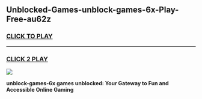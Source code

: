 
## Unblocked-Games-unblock-games-6x-Play-Free-au62z
<h3>
<a href="https://premium76.site?title=unblock-games-6x&ref=21A">CLICK TO PLAY</a></h3>
<hr>

<h3>
<a href="https://premium76.site?title=unblock-games-6x&ref=21A">CLICK 2 PLAY</a>
  
</h3>

<a href="https://premium76.site?title=unblock-games-6x&ref=21A"><img src="https://clearcache.store/games.png"></a>


**unblock-games-6x games unblocked: Your Gateway to Fun and Accessible Online Gaming**
